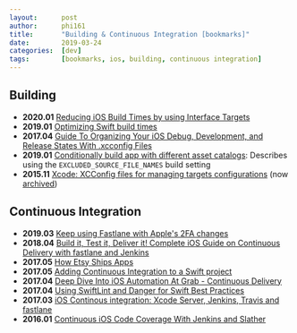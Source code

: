 ```yaml
---
layout:      post
author:      phi161
title:       "Building & Continuous Integration [bookmarks]"
date:        2019-03-24
categories:  [dev]
tags:        [bookmarks, ios, building, continuous integration]
---
```


## Building

* **2020.01** [Reducing iOS Build Times by using Interface Targets](https://swiftrocks.com/reducing-ios-build-times-by-using-interface-targets.html)
* **2019.01** [Optimizing Swift build times](https://github.com/fastred/Optimizing-Swift-Build-Times/blob/master/README.md)
* **2017.04** [Guide To Organizing Your iOS Debug, Development, and Release States With .xcconfig Files](https://hackernoon.com/a-cleaner-way-to-organize-your-ios-debug-development-and-release-distributions-6b5eb6a48356)
* **2019.01** [Conditionally build app with different asset catalogs](https://stackoverflow.com/a/28645979/289501): Describes using the `EXCLUDED_SOURCE_FILE_NAMES` build setting
* **2015.11** [Xcode: XCConfig files for managing targets configurations](http://szulctomasz.com/2015/11/14/xcode-xcconfig-files-for-maintaining-targets-configurations.html) (now [archived](http://szulctomasz.com/programming-blog/1/01/blog-archive-2017/))

## Continuous Integration

* **2019.03** [Keep using Fastlane with Apple's 2FA changes](https://drobinin.com/posts/keep-using-fastlane-with-apples-2fa-changes/)
* **2018.04** [Build it, Test it, Deliver it! Complete iOS Guide on Continuous Delivery with fastlane and Jenkins](https://medium.com/flawless-app-stories/build-it-test-it-deliver-it-complete-ios-guide-on-continuous-delivery-with-fastlane-and-jenkins-cbe44e996ac5)
* **2017.05** [How Etsy Ships Apps](https://codeascraft.com/2017/05/15/how-etsy-ships-apps/) 
* **2017.05** [Adding Continuous Integration to a Swift project](https://www.swiftbysundell.com/posts/adding-continuous-integration-to-a-swift-project)
* **2017.04** [Deep Dive Into iOS Automation At Grab - Continuous Delivery](http://engineering.grab.com/deep-dive-into-ios-automation-at-grab-continuous-delivery)
* **2017.04** [Using SwiftLint and Danger for Swift Best Practices](https://medium.com/developermind/using-swiftlint-and-danger-for-swift-best-practices-48432e4e268a)
* **2017.03** [iOS Continous integration: Xcode Server, Jenkins, Travis and fastlane](http://thebugcode.github.io/ios-continous-integration-choosing-a-build-server-and-tooling/)
* **2016.01** [Continuous iOS Code Coverage With Jenkins and Slather](https://pspdfkit.com/blog/2016/continuous-ios-code-coverage-with-jenkins-and-slather/)
